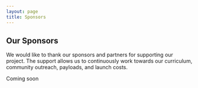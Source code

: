 ```yaml
---
layout: page
title: Sponsors
---
```

<section class="sponsors-page page-content">
    <h2>Our Sponsors</h2>
    <p>We would like to thank our sponsors and partners for supporting our project. The support allows us to continuously work towards our curriculum, community outreach, payloads, and launch costs.</p>
    <section class="sponsors-list">
        <p>Coming soon</p>
    </section>
</section>
